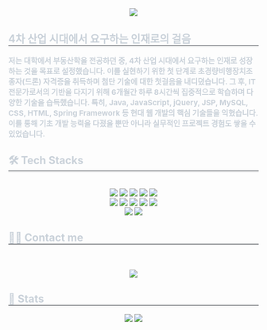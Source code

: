 <div align= "center">
    <img src="https://capsule-render.vercel.app/api?type=waving&color=0:87ee20,100:194409&height=120&text=Hello!!&animation=blink&fontColor=ffffff&fontSize=50" />
    </div>
    <div style="text-align: left;"> 
    <h2 style="border-bottom: 1px solid #21262d; color: #c9d1d9;"> 4차 산업 시대에서 요구하는 인재로의 걸음 </h2>  
    <div style="font-weight: 700; font-size: 15px; text-align: left; color: #c9d1d9;"> 저는 대학에서 부동산학을 전공하던 중, 4차 산업 시대에서 요구하는 인재로 성장하는 것을 목표로 설정했습니다. 이를 실현하기 위한 첫 단계로 초경량비행장치조종자(드론) 자격증을 취득하며 첨단 기술에 대한 첫걸음을 내디뎠습니다.</li></li>  그 후, IT 전문가로서의 기반을 다지기 위해 6개월간 하루 8시간씩 집중적으로 학습하며 다양한 기술을 습득했습니다. 특히, Java, JavaScript, jQuery, JSP, MySQL, CSS, HTML, Spring Framework 등 현대 웹 개발의 핵심 기술들을 익혔습니다. 이를 통해 기초 개발 능력을 다졌을 뿐만 아니라 실무적인 프로젝트 경험도 쌓을 수 있었습니다. </div> 
    </div>
    <div style="text-align: left;">
    <h2 style="border-bottom: 1px solid #21262d; color: #c9d1d9;"> 🛠️ Tech Stacks </h2> <br> 
    <div  align= "center"> <img src="https://img.shields.io/badge/Apache Tomcat-F8DC75?style=for-the-badge&logo=Apache Tomcat&logoColor=white">
          <img src="https://img.shields.io/badge/Amazon AWS-232F3E?style=for-the-badge&logo=Amazon AWS&logoColor=white">
          <img src="https://img.shields.io/badge/CSS3-1572B6?style=for-the-badge&logo=CSS3&logoColor=white">
          <img src="https://img.shields.io/badge/Figma-F24E1E?style=for-the-badge&logo=Figma&logoColor=white">
          <img src="https://img.shields.io/badge/Github-181717?style=for-the-badge&logo=Github&logoColor=white">
          <br/><img src="https://img.shields.io/badge/HTML5-E34F26?style=for-the-badge&logo=HTML5&logoColor=white">
          <img src="https://img.shields.io/badge/jQuery-0769AD?style=for-the-badge&logo=jQuery&logoColor=white">
          <img src="https://img.shields.io/badge/Java-007396?style=for-the-badge&logo=Java&logoColor=white">
          <img src="https://img.shields.io/badge/Javascript-F7DF1E?style=for-the-badge&logo=Javascript&logoColor=white">
          <img src="https://img.shields.io/badge/MySQL-4479A1?style=for-the-badge&logo=MySQL&logoColor=white">
          <br/><img src="https://img.shields.io/badge/Notion-000000?style=for-the-badge&logo=Notion&logoColor=white">
          <img src="https://img.shields.io/badge/Spring-6DB33F?style=for-the-badge&logo=Spring&logoColor=white">
          </div>
    </div>
    <div style="text-align: left;">
    <h2 style="border-bottom: 1px solid #21262d; color: #c9d1d9;"> 🧑‍💻 Contact me </h2> <br> 
    <div align= "center">  </div>  <br> 
    <div align= "center"> <a href="https://hits.seeyoufarm.com"> <img src="https://hits.seeyoufarm.com/api/count/incr/badge.svg?url=https%3A%2F%2Fgithub.com%2FKinGaWon%2F&count_bg=%23000000&title_bg=%23000000&icon=github.svg&icon_color=%23FFFFFF&title=GitHub&edge_flat=false"/></a>
       </div> 
    </div>
    <div style="text-align: left;"> 
    <h2 style="border-bottom: 1px solid #21262d; color: #c9d1d9;"> 🏅 Stats </h2> <div align= "center"> <img src="https://github-readme-stats.vercel.app/api?username=KinGaWon&bg_color=60,81bb3a,00000000&title_color=1cf80d&text_color=1cf80d"
         /> <img src="https://github-readme-stats.vercel.app/api/top-langs/?username=KinGaWon&layout=compact&bg_color=60,81bb3a,00000000&title_color=1cf80d&text_color=1cf80d"
           /> </div> 
    </div>
    
